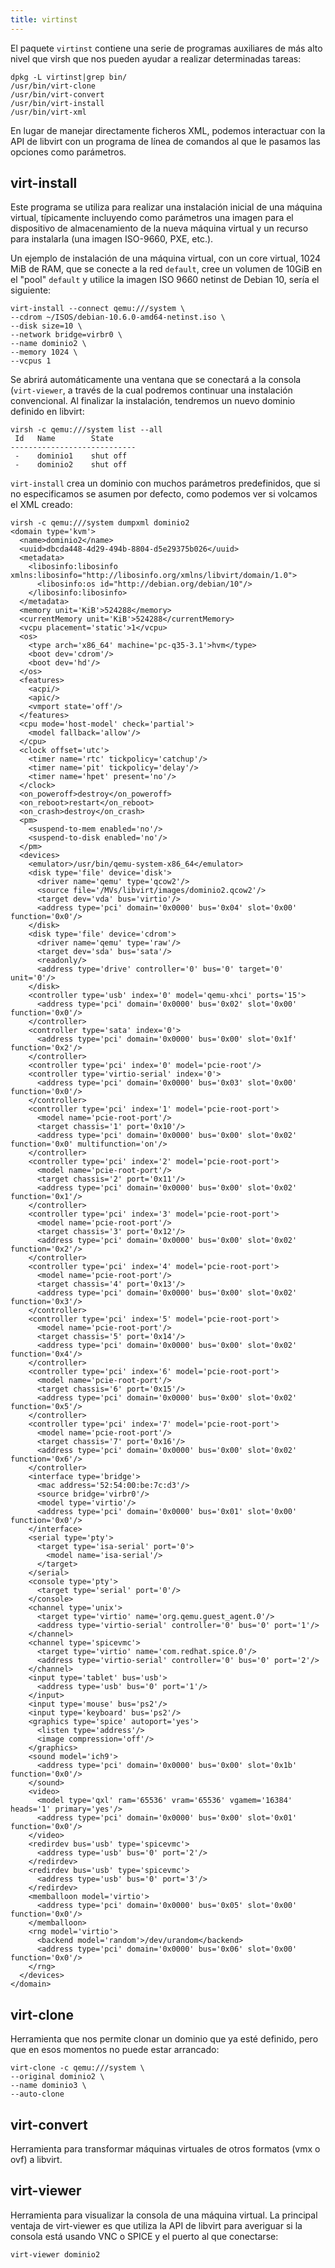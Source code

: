```yaml
---
title: virtinst
---
```


El paquete `virtinst` contiene una serie de programas auxiliares de más
alto nivel que virsh que nos pueden ayudar a realizar determinadas
tareas:

```
dpkg -L virtinst|grep bin/
/usr/bin/virt-clone
/usr/bin/virt-convert
/usr/bin/virt-install
/usr/bin/virt-xml
```

En lugar de manejar directamente ficheros XML, podemos interactuar con
la API de libvirt con un programa de línea de comandos al que le
pasamos las opciones como parámetros.

## virt-install

Este programa se utiliza para realizar una instalación inicial de una
máquina virtual, típicamente incluyendo como parámetros una imagen
para el dispositivo de almacenamiento de la nueva máquina virtual y un
recurso para instalarla (una imagen ISO-9660, PXE, etc.).

Un ejemplo de instalación de una máquina virtual, con un core virtual,
1024 MiB de RAM, que se conecte a la red `default`, cree un volumen
de 10GiB en el "pool" `default` y utilice la imagen ISO 9660 netinst
de Debian 10, sería el siguiente:

```
virt-install --connect qemu:///system \
--cdrom ~/ISOS/debian-10.6.0-amd64-netinst.iso \
--disk size=10 \
--network bridge=virbr0 \
--name dominio2 \
--memory 1024 \
--vcpus 1
```

Se abrirá automáticamente una ventana que se conectará a la consola
(`virt-viewer`, a través de la cual podremos continuar una instalación
convencional. Al finalizar la instalación, tendremos un nuevo dominio
definido en libvirt:

```
virsh -c qemu:///system list --all
 Id   Name        State
----------------------------
 -    dominio1    shut off
 -    dominio2    shut off
```

`virt-install` crea un dominio con muchos parámetros predefinidos, que
si no especificamos se asumen por defecto, como podemos ver si
volcamos el XML creado:

```
virsh -c qemu:///system dumpxml dominio2 
<domain type='kvm'>
  <name>dominio2</name>
  <uuid>dbcda448-4d29-494b-8804-d5e29375b026</uuid>
  <metadata>
    <libosinfo:libosinfo xmlns:libosinfo="http://libosinfo.org/xmlns/libvirt/domain/1.0">
      <libosinfo:os id="http://debian.org/debian/10"/>
    </libosinfo:libosinfo>
  </metadata>
  <memory unit='KiB'>524288</memory>
  <currentMemory unit='KiB'>524288</currentMemory>
  <vcpu placement='static'>1</vcpu>
  <os>
    <type arch='x86_64' machine='pc-q35-3.1'>hvm</type>
    <boot dev='cdrom'/>
	<boot dev='hd'/>
  </os>
  <features>
    <acpi/>
    <apic/>
    <vmport state='off'/>
  </features>
  <cpu mode='host-model' check='partial'>
    <model fallback='allow'/>
  </cpu>
  <clock offset='utc'>
    <timer name='rtc' tickpolicy='catchup'/>
    <timer name='pit' tickpolicy='delay'/>
    <timer name='hpet' present='no'/>
  </clock>
  <on_poweroff>destroy</on_poweroff>
  <on_reboot>restart</on_reboot>
  <on_crash>destroy</on_crash>
  <pm>
    <suspend-to-mem enabled='no'/>
    <suspend-to-disk enabled='no'/>
  </pm>
  <devices>
    <emulator>/usr/bin/qemu-system-x86_64</emulator>
    <disk type='file' device='disk'>
      <driver name='qemu' type='qcow2'/>
      <source file='/MVs/libvirt/images/dominio2.qcow2'/>
      <target dev='vda' bus='virtio'/>
      <address type='pci' domain='0x0000' bus='0x04' slot='0x00' function='0x0'/>
    </disk>
    <disk type='file' device='cdrom'>
      <driver name='qemu' type='raw'/>
      <target dev='sda' bus='sata'/>
      <readonly/>
      <address type='drive' controller='0' bus='0' target='0' unit='0'/>
    </disk>
    <controller type='usb' index='0' model='qemu-xhci' ports='15'>
      <address type='pci' domain='0x0000' bus='0x02' slot='0x00' function='0x0'/>
    </controller>
    <controller type='sata' index='0'>
      <address type='pci' domain='0x0000' bus='0x00' slot='0x1f' function='0x2'/>
    </controller>
    <controller type='pci' index='0' model='pcie-root'/>
    <controller type='virtio-serial' index='0'>
      <address type='pci' domain='0x0000' bus='0x03' slot='0x00' function='0x0'/>
    </controller>
    <controller type='pci' index='1' model='pcie-root-port'>
      <model name='pcie-root-port'/>
      <target chassis='1' port='0x10'/>
      <address type='pci' domain='0x0000' bus='0x00' slot='0x02' function='0x0' multifunction='on'/>
    </controller>
    <controller type='pci' index='2' model='pcie-root-port'>
      <model name='pcie-root-port'/>
      <target chassis='2' port='0x11'/>
      <address type='pci' domain='0x0000' bus='0x00' slot='0x02' function='0x1'/>
    </controller>
    <controller type='pci' index='3' model='pcie-root-port'>
      <model name='pcie-root-port'/>
      <target chassis='3' port='0x12'/>
      <address type='pci' domain='0x0000' bus='0x00' slot='0x02' function='0x2'/>
    </controller>
    <controller type='pci' index='4' model='pcie-root-port'>
      <model name='pcie-root-port'/>
      <target chassis='4' port='0x13'/>
      <address type='pci' domain='0x0000' bus='0x00' slot='0x02' function='0x3'/>
    </controller>
    <controller type='pci' index='5' model='pcie-root-port'>
      <model name='pcie-root-port'/>
      <target chassis='5' port='0x14'/>
      <address type='pci' domain='0x0000' bus='0x00' slot='0x02' function='0x4'/>
    </controller>
    <controller type='pci' index='6' model='pcie-root-port'>
      <model name='pcie-root-port'/>
      <target chassis='6' port='0x15'/>
      <address type='pci' domain='0x0000' bus='0x00' slot='0x02' function='0x5'/>
    </controller>
    <controller type='pci' index='7' model='pcie-root-port'>
      <model name='pcie-root-port'/>
      <target chassis='7' port='0x16'/>
      <address type='pci' domain='0x0000' bus='0x00' slot='0x02' function='0x6'/>
    </controller>
    <interface type='bridge'>
      <mac address='52:54:00:be:7c:d3'/>
      <source bridge='virbr0'/>
      <model type='virtio'/>
      <address type='pci' domain='0x0000' bus='0x01' slot='0x00' function='0x0'/>
    </interface>
    <serial type='pty'>
      <target type='isa-serial' port='0'>
        <model name='isa-serial'/>
      </target>
    </serial>
    <console type='pty'>
      <target type='serial' port='0'/>
    </console>
    <channel type='unix'>
      <target type='virtio' name='org.qemu.guest_agent.0'/>
      <address type='virtio-serial' controller='0' bus='0' port='1'/>
    </channel>
    <channel type='spicevmc'>
      <target type='virtio' name='com.redhat.spice.0'/>
      <address type='virtio-serial' controller='0' bus='0' port='2'/>
    </channel>
    <input type='tablet' bus='usb'>
      <address type='usb' bus='0' port='1'/>
    </input>
    <input type='mouse' bus='ps2'/>
    <input type='keyboard' bus='ps2'/>
    <graphics type='spice' autoport='yes'>
      <listen type='address'/>
      <image compression='off'/>
    </graphics>
    <sound model='ich9'>
      <address type='pci' domain='0x0000' bus='0x00' slot='0x1b' function='0x0'/>
    </sound>
    <video>
      <model type='qxl' ram='65536' vram='65536' vgamem='16384' heads='1' primary='yes'/>
      <address type='pci' domain='0x0000' bus='0x00' slot='0x01' function='0x0'/>
    </video>
    <redirdev bus='usb' type='spicevmc'>
      <address type='usb' bus='0' port='2'/>
    </redirdev>
    <redirdev bus='usb' type='spicevmc'>
      <address type='usb' bus='0' port='3'/>
    </redirdev>
    <memballoon model='virtio'>
      <address type='pci' domain='0x0000' bus='0x05' slot='0x00' function='0x0'/>
    </memballoon>
    <rng model='virtio'>
      <backend model='random'>/dev/urandom</backend>
      <address type='pci' domain='0x0000' bus='0x06' slot='0x00' function='0x0'/>
    </rng>
  </devices>
</domain>
```

## virt-clone

Herramienta que nos permite clonar un dominio que ya esté definido,
pero que en esos momentos no puede estar arrancado:

```
virt-clone -c qemu:///system \
--original dominio2 \
--name dominio3 \
--auto-clone 
```

## virt-convert

Herramienta para transformar máquinas virtuales de otros formatos (vmx
o ovf) a libvirt.

## virt-viewer

Herramienta para visualizar la consola de una máquina virtual. La
principal ventaja de virt-viewer es que utiliza la API de libvirt para
averiguar si la consola está usando VNC o SPICE y el puerto al que
conectarse:

```
virt-viewer dominio2
```

